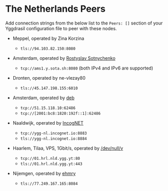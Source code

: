 # The Netherlands Peers

Add connection strings from the below list to the `Peers: []` section of your
Yggdrasil configuration file to peer with these nodes.

* Meppel, operated by Zina Korzina
  * `tls://94.103.82.150:8080`

* Amsterdam, operated by [Rostyslav Sotnychenko](https://github.com/rsotnychenko)
  * `tcp://ams1.y.sota.sh:8080` (both IPv4 and IPv6 are supported)

* Dronten, operated by ne-vlezay80
  * `tls://45.147.198.155:6010`

* Amsterdam, operated by [deb](https://ysl.su)
  * `tcp://51.15.118.10:62486`
  * `tcp://[2001:bc8:1820:192f::1]:62486`

* Naaldwijk, operated by [IncogNET](https://incognet.io)
  * `tcp://ygg-nl.incognet.io:8883`
  * `tls://ygg-nl.incognet.io:8884`

* Haarlem, Tilaa, VPS, 1Gbit/s, operated by [/dev/null/v](https://dev.nul.lv)
  * `tcp://01.hrl.nld.ygg.yt:80`
  * `tls://01.hrl.nld.ygg.yt:443`

* Nijemgen, operated by [ehmry](https://gemini.spam.works/users/emery/)
  * `tls://77.249.167.165:8084`
